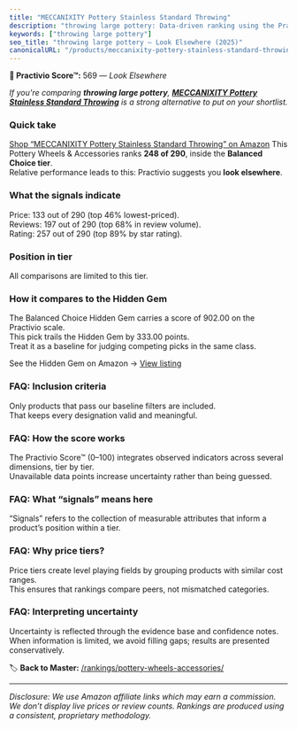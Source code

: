 ```yaml
---
title: "MECCANIXITY Pottery Stainless Standard Throwing"
description: "throwing large pottery: Data-driven ranking using the Practivio Score™. Positioned by quality, value, demand, findability, momentum."
keywords: ["throwing large pottery"]
seo_title: "throwing large pottery — Look Elsewhere (2025)"
canonicalURL: "/products/meccanixity-pottery-stainless-standard-throwing-B0CQ7PYDSK/"
---
```


**🚫 Practivio Score™:** 569 — _Look Elsewhere_


*If you're comparing **throwing large pottery**, **[MECCANIXITY Pottery Stainless Standard Throwing](https://www.amazon.com/dp/B0CQ7PYDSK?tag=practivio-20)** is a strong alternative to put on your shortlist.*
### Quick take
[Shop “MECCANIXITY Pottery Stainless Standard Throwing” on Amazon](https://www.amazon.com/dp/B0CQ7PYDSK?tag=practivio-20)
This Pottery Wheels & Accessories ranks **248 of 290**, inside the **Balanced Choice tier**.  
Relative performance leads to this: Practivio suggests you **look elsewhere**.

### What the signals indicate
Price: 133 out of 290 (top 46% lowest-priced).  
Reviews: 197 out of 290 (top 68% in review volume).  
Rating: 257 out of 290 (top 89% by star rating).  

### Position in tier
All comparisons are limited to this tier.

### How it compares to the Hidden Gem
The Balanced Choice Hidden Gem carries a score of 902.00 on the Practivio scale.  
This pick trails the Hidden Gem by 333.00 points.  
Treat it as a baseline for judging competing picks in the same class.  

See the Hidden Gem on Amazon → [View listing](https://www.amazon.com/dp/B07N64DQ9J?tag=practivio-20)

### FAQ: Inclusion criteria
Only products that pass our baseline filters are included.  
That keeps every designation valid and meaningful.

### FAQ: How the score works
The Practivio Score™ (0–100) integrates observed indicators across several dimensions, tier by tier.  
Unavailable data points increase uncertainty rather than being guessed.

### FAQ: What “signals” means here
“Signals” refers to the collection of measurable attributes that inform a product’s position within a tier.

### FAQ: Why price tiers?
Price tiers create level playing fields by grouping products with similar cost ranges.  
This ensures that rankings compare peers, not mismatched categories.

### FAQ: Interpreting uncertainty
Uncertainty is reflected through the evidence base and confidence notes.  
When information is limited, we avoid filling gaps; results are presented conservatively.


🏷️ **Back to Master:** [/rankings/pottery-wheels-accessories/](/rankings/pottery-wheels-accessories/)

---
_Disclosure: We use Amazon affiliate links which may earn a commission. We don’t display live prices or review counts. Rankings are produced using a consistent, proprietary methodology._

